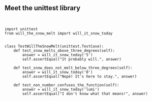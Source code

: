 ## Meet the unittest library

<br>

    import unittest
    from will_the_snow_melt import will_it_snow_today


    class TestWillTheSnowMelt(unittest.TestCase):
        def test_snow_melts_above_three_degrees(self):
            answer = will_it_snow_today('5')
            self.assertEqual("It probably will.", answer)

        def test_snow_does_not_melt_below_three_degrees(self):
            answer = will_it_snow_today('0')
            self.assertEqual("Nope! It's here to stay.", answer)

        def test_non_number_confuses_the_function(self):
            answer = will_it_snow_today('lumi')
            self.assertEqual("I don't know what that means!", answer)
